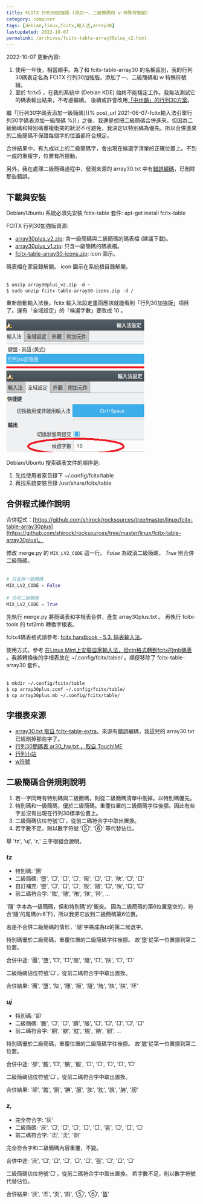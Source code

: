 ```yaml
---
title: FCITX 行列30加強版 (添加一、二級簡碼和 w 特殊符號組)
category: computer
tags: [debian,linux,fcitx,輸入法,array30]
lastupdated: 2022-10-07
permalink: /archives/fcitx-table-array30plus_v2.html
---
```


2022-10-07 更新內容:

1. 使用一年後，相當順手。為了和 fcitx-table-array30 的名稱區別，我的行列30碼表定名為 FCITX 行列30加強版。添加了一、二級簡碼和 w 特殊符號組。
2. 至於 fcitx5 ，在我的系統中 (Debian KDE) 始終不能穩定工作。我無法測試它的碼表輸出結果，不考慮繼續。
後續或許會改用[「中州韻」的行列30方案](https://github.com/rime/rime-array)。

繼「[行列30字碼表添加一級簡碼]({% post_url 2021-06-07-fcitx輸入法引擎行列30字碼表添加一級簡碼 %})」之後，我還是想把二級簡碼合併進來。但因為二級簡碼和特別碼重複衝突的狀況不可避免，我決定以特別碼為優先。所以合併進來的二級簡碼不保證每個字的位置都符合規定。

合併結果中，有九成以上的二級簡碼字，會出現在候選字清單的正確位置上。不到一成的重複字，位置有所挪動。

另外，我在處理二級簡碼過程中，發現來源的 array30.txt 中有[錯誤編碼](https://github.com/shirock/rocksources/blob/master/linux/fcitx-table-array30plus/%E9%8C%AF%E8%AA%A4%E7%B7%A8%E7%A2%BC.md)，已刪除那些錯誤。

<!--more-->

## 下載與安裝

Debian/Ubuntu 系統必須先安裝 fcitx-table 套件: apt-get install fcitx-table

FCITX 行列30加強版資源:

* [array30plus_v2.zip](https://github.com/shirock/rocksources/blob/master/linux/fcitx-table-array30plus/array30plus_v2.zip): 含一級簡碼與二級簡碼的碼表檔 (建議下載)。
* [array30plus_v1.zip](https://github.com/shirock/rocksources/blob/master/linux/fcitx-table-array30plus/array30plus_v1.zip): 只含一級簡碼的碼表檔。
* [fcitx-table-array30-icons.zip](fcitx-table-array30-icons.zip): icon 圖示。

碼表檔在家目錄解開。 icon 圖示在系統根目錄解開。

```term

$ unzip array30plus_v2.zip -d ~
$ sudo unzip fcitx-table-array30-icons.zip -d /

```

重新啟動輸入法後，fcitx 輸入法設定畫面應該就能看到「行列30加強版」項目了。還有「全域設定」的「候選字數」要改成 10 。

![輸入法設定畫面](https://github.com/shirock/rocksources/raw/master/linux/fcitx-table-array30plus/snapshot1.png)

Debian/Ubuntu 搜索碼表文件的順序是:

1. 先找使用者家目錄下 ~/.config/fcitx/table
2. 再找系統安裝目錄 /usr/share/fcitx/table

## 合併程式操作說明

合併程式：[https://github.com/shirock/rocksources/tree/master/linux/fcitx-table-array30plus](https://github.com/shirock/rocksources/tree/master/linux/fcitx-table-array30plus)。

修改 merge.py 的 `MIX_LV2_CODE` 這一行。 *False* 為取消二級簡碼， *True* 則合併二級簡碼。

~~~python

# 只合併一級簡碼
MIX_LV2_CODE = False

# 合併二級簡碼
MIX_LV2_CODE = True

~~~

先執行 merge.py 將簡碼表和字根表合併，產生 array30plus.txt 。
再執行 fcitx-tools 的 txt2mb 轉換字根表。

fcitx4碼表格式請參考: [fcitx handbook - 5.3. 码表输入法](http://fcitx.github.io/handbook/sect1-code-table.html#id464632)。

使用方式，參考 [在Linux Mint上安裝自家輸入法，從cin格式轉到fcitx的mb碼表](https://blog.fat-nerds.com/dot-nerd/linux-mint-fcitx-chinese-customized-input-table-cin-mb/) 。我將轉換後的字根表放在 ~/.config/fcitx/table/ 。順便移除了 fcitx-table-array30 套件。

```term

$ mkdir ~/.config/fcitx/table
$ cp array30plus.conf ~/.config/fcitx/table/
$ cp array30plus.mb ~/.config/fcitx/table/

```

## 字根表來源

* [array30.txt 取自 fcitx-table-extra](https://github.com/fcitx/fcitx-table-extra/tree/master/tables)。來源有錯誤編碼，我這兒的 array30.txt 已經刪掉那些字了。
* [行列30簡碼表 ar30_hw.txt ，取自 TouchIME](https://github.com/shirock/rocksources/tree/master/web/touch-ime/array30)
* [行列小站](http://www.array30.com/)
* [w符號](https://louis3c.blogspot.com/2018/01/ubuntufcitx.html)

## 二級簡碼合併規則說明

1. 若一字同時有特別碼與二級簡碼，則從二級簡碼清單中刪掉。以特別碼優先。
2. 特別碼和一級簡碼，優於二級簡碼。重覆位置的二級簡碼字往後挪。因此有些字並沒有出現在行列30標準位置上。
3. 二級簡碼佔位符號'□'，從前二碼符合字中取出置換。
4. 若字數不足，則以數字符號 '⑤', '⑥' 等代替佔位。

舉 'tz', 'uj', 'z,' 三字根組合說明。

### *tz*

* 特別碼: '團'
* 二級簡碼: '墮', '□', '□', '□', '阪', '□', '□', '陜', '□', '□'
* 自訂補充: '墮', '□', '□', '□', '阪', '隨', '□', '陜', '□', '□'
* 前二碼符合字: '䧀', '䧥', '陏', '陕', '阫', ...

'隨' 字本為一級簡碼，但和特別碼'的'衝突。
因為二級簡碼的第6位置是空的，符合'隨'的尾碼(n:6下)，所以我把它放到二級簡碼第6位置。

若是不合併二級簡碼的情形，'隨'字將成為tz的第二候選字。

特別碼優於二級簡碼，重覆位置的二級簡碼字往後挪。
故'墮'從第一位置挪到第二位置。

合併中途: '團', '墮', '□', '□','阪', '隨', '□', '陜', '□', '□'

二級簡碼佔位符號'□'，從前二碼符合字中取出置換。

合併結果: '團', '墮', '䧀', '䧥', '阪', '隨', '陏', '陜', '陕', '阫'

### *uj*

* 特別碼: '卻'
* 二級簡碼: '膽', '□', '□', '腆', '服', '□', '□', '□', '□', '□'
* 前二碼符合字: '胴', '胦', '䏙', '䏹', '䏥', '肕', ...

特別碼優於二級簡碼，重覆位置的二級簡碼字往後挪。
故'膽'從第一位置挪到第二位置。

合併中途: '卻', '膽', '□', '腆', '服', '□', '□', '□', '□', '□'

二級簡碼佔位符號'□'，從前二碼符合字中取出置換。

合併結果: '卻', '膽', '胴', '腆', '服', '胦', '䏙', '䏹', '䏥', '肕'

### *z,*

* 完全符合字: '灰'
* 二級簡碼: '灰', '□', '□', '□', '□', '□', '盔', '□', '□', '□'
* 前二碼符合字: '㶨', '㶪', '㓹'

完全符合字和二級簡碼內容重覆，不變。

合併中途: '灰', '□', '□', '□', '□', '□', '盔', '□', '□', '□'

二級簡碼佔位符號'□'，從前二碼符合字中取出置換。
若字數不足，則以數字符號代替佔位。

合併結果: '灰', '㶨', '㶪', '㓹', '⑤', '⑥', '盔'
